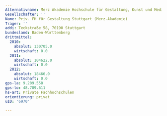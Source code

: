 ```yaml
---
Alternativname: Merz Akademie Hochschule für Gestaltung, Kunst und Medien, Stuttgart - Staatlich anerkannt
Gesellschafter: ''
Name: Priv. FH für Gestaltung Stuttgart (Merz-Akademie)
Träger: ''
addi: Teckstraße 58, 70190 Stuttgart
bundesland: Baden-Württemberg
drittmittel:
  2010:
    absolut: 130705.0
    wirtschaft: 0.0
  2011:
    absolut: 104622.0
    wirtschaft: 0.0
  2012:
    absolut: 18466.0
    wirtschaft: 0.0
gps-la: 9.209.558
gps-lo: 48.789.611
hs-art: Private Fachhochschulen
orientierung: privat
uID: '6970'

---
```


